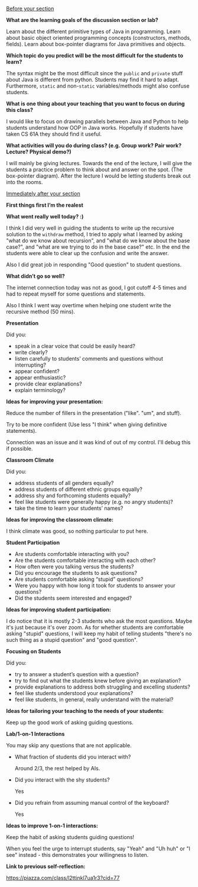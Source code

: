<ins>Before your section</ins>  
  
**What are the learning goals of the discussion section or lab?**  

Learn about the different primitive types of Java in programming. Learn about basic object oriented programming concepts (constructors, methods, fields). Learn about box-pointer diagrams for Java primitives and objects.
  
  
**Which topic do you predict will be the most difficult for the students to learn?**  

The syntax might be the most difficult since the ``public`` and ``private`` stuff about Java is different from python. Students may find it hard to adapt. Furthermore, ``static`` and non-``static`` variables/methods might also confuse students.
  
  
**What is one thing about your teaching that you want to focus on during this class?**  

I would like to focus on drawing parallels between Java and Python to help students understand how OOP in Java works. Hopefully if students have taken CS 61A they should find it useful.
  
  
**What activities will you do during class? (e.g. Group work? Pair work? Lecture? Physical demo?)**  

I will mainly be giving lectures. Towards the end of the lecture, I will give the students a practice problem to think about and answer on the spot. (The box-pointer diagram). After the lecture I would be letting students break out into the rooms.
  
  
<ins>Immediately after your section</ins>  
  
**First things first I’m the realest**  
  
**What went really well today? :)**  

I think I did very well in guiding the students to write up the recursive solution to the ``withdraw`` method, I tried to apply what I learned by asking "what do we know about recursion", and "what do we know about the base case?", and "what are we trying to do in the base case?" etc. In the end the students were able to clear up the confusion and write the answer.

Also I did great job in responding "Good question" to student questions.
  
**What didn’t go so well?**  

The internet connection today was not as good, I got cutoff 4-5 times and had to repeat myself for some questions and statements.

Also I think I went way overtime when helping one student write the recursive method (50 mins).
  
**Presentation**  
  
Did you:

*   speak in a clear voice that could be easily heard?
*   write clearly?
*   listen carefully to students’ comments and questions without interrupting?
*   appear confident?
*   appear enthusiastic?
*   provide clear explanations?
*   explain terminology?

  
**Ideas for improving your presentation:**  

  Reduce the number of fillers in the presentation ("like". "um", and stuff).

  Try to be more confident (Use less "I think" when giving definitive statements).

  Connection was an issue and it was kind of out of my control. I'll debug this if possible.
  
**Classroom Climate**  
  
Did you:

*   address students of all genders equally?
*   address students of different ethnic groups equally?
*   address shy and forthcoming students equally?
*   feel like students were generally happy (e.g. no angry students)?
*   take the time to learn your students’ names?

  
**Ideas for improving the classroom climate:**  

I think climate was good, so nothing particular to put here.
  
**Student Participation**  

*   Are students comfortable interacting with you?
*   Are the students comfortable interacting with each other?
*   How often were you talking versus the students?
*   Did you encourage the students to ask questions?
*   Are students comfortable asking “stupid” questions?
*   Were you happy with how long it took for students to answer your questions?
*   Did the students seem interested and engaged?

  
**Ideas for improving student participation:**  

I do notice that it is mostly 2-3 students who ask the most questions. Maybe it's just because it's over zoom. As for whether students are comfortable asking "stupid" questions, I will keep my habit of telling students "there's no such thing as a stupid question" and "good question".
  
**Focusing on Students**  
  
Did you:

*   try to answer a student’s question with a question?
*   try to find out what the students knew before giving an explanation?
*   provide explanations to address both struggling and excelling students?
*   feel like students understood your explanations?
*   feel like students, in general, really understand with the material?

  
**Ideas for tailoring your teaching to the needs of your students:**  

Keep up the good work of asking guiding questions.
  
  
**Lab/1-on-1 Interactions**  
  
You may skip any questions that are not applicable.  

*   What fraction of students did you interact with?

    Around 2/3, the rest helped by AIs.

*   Did you interact with the shy students?

    Yes

*   Did you refrain from assuming manual control of the keyboard?

    Yes

  
**Ideas to improve 1-on-1 interactions:**  

Keep the habit of asking students guiding questions!

When you feel the urge to interrupt students, say "Yeah" and "Uh huh" or "I see" instead - this demonstrates your willingness to listen.

**Link to previous self-reflection:**

https://piazza.com/class/l2ttinkl7ua1r3?cid=77